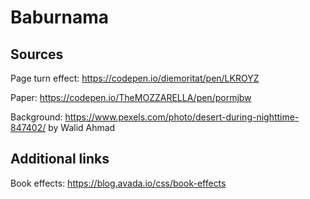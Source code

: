 # Baburnama

## Sources

Page turn effect: https://codepen.io/diemoritat/pen/LKROYZ

Paper: https://codepen.io/TheMOZZARELLA/pen/pormjbw

Background: https://www.pexels.com/photo/desert-during-nighttime-847402/ by Walid Ahmad

## Additional links

Book effects: https://blog.avada.io/css/book-effects